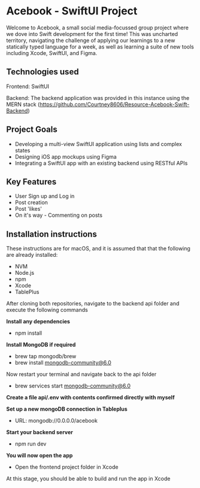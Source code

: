 # Acebook - SwiftUI Project

Welcome to Acebook, a small social media-focussed group project where we dove into Swift development for the first time! 
This was uncharted territory, navigating the challenge of applying our learnings to a new statically typed language for a week, as well as learning a suite of new tools including Xcode, SwiftUI, and Figma.

## Technologies used

Frontend: SwiftUI

Backend: The backend application was provided in this instance using the MERN stack (https://github.com/Courtney8606/Resource-Acebook-Swift-Backend) 

## Project Goals

* Developing a multi-view SwiftUI application using lists and complex states 
* Designing iOS app mockups using Figma
* Integrating a SwiftUI app with an existing backend using RESTful APIs

## Key Features

* User Sign up and Log in
* Post creation
* Post 'likes'
* On it's way - Commenting on posts

## Installation instructions

These instructions are for macOS, and it is assumed that that the following are already installed:

* NVM
* Node.js
* npm
* Xcode
* TablePlus

After cloning both repositories, navigate to the backend api folder and execute the following commands

**Install any dependencies**
* npm install

**Install MongoDB if required**
* brew tap mongodb/brew
* brew install mongodb-community@6.0

Now restart your terminal and navigate back to the api folder

* brew services start mongodb-community@6.0

**Create a file api/.env with contents confirmed directly with myself**

**Set up a new mongoDB connection in Tableplus**
* URL: mongodb://0.0.0.0/acebook

**Start your backend server**
* npm run dev

**You will now open the app**
* Open the frontend project folder in Xcode

At this stage, you should be able to build and run the app in Xcode
